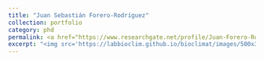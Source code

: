 ```yaml
---
title: "Juan Sebastián Forero-Rodríguez"
collection: portfolio
category: phd
permalink: <a href="https://www.researchgate.net/profile/Juan-Forero-Rodriguez">absolute file</a> 
excerpt: "<img src='https://labbioclim.github.io/bioclimat/images/500x300.png'><br/> Me interesa el efecto del clima en la ecología, la evolución y la distribución de la biodiversidad. Mi trabajo actual se centra en comprender cómo la dinámica ambiental determina los patrones espacio-temporales de la disminución global de los anfibios provocada por enfermedades emergentes."
---
```



